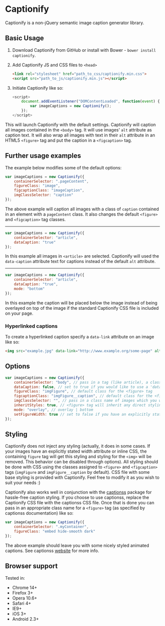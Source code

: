 # Captionify

Captionify is a non-jQuery semantic image caption generator library.


## Basic Usage

1. Download Captionify from GitHub or install with Bower - `bower install captionify`.
2. Add Captionify JS and CSS files to `<head>`

    ```html
    <link rel="stylesheet" href="path_to_css/captionify.min.css">
    <script src="path_to_js/captionify.min.js"></script>
    ```

3. Initiate Captionify like so:
    
    ```js
    <script>
        document.addEventListener("DOMContentLoaded", function(event) {
            var imageCaptions = new Captionify();
        });
    </script>
    ```

This will launch Captionify with the default settings. Captionify will caption all images contained in the `<body>` tag. It will use images' `alt` attribute as caption text. It will also wrap all images with text in their `alt` attribute in an HTML5 `<figure>` tag and put the caption in a `<figcaption>` tag.


## Further usage examples

The example below modifies some of the default options:

```js
var imageCaptions = new Captionify({
    containerSelector: ".pageContent",
    figureClass: "image",
    figcaptionClass: "imageCaption",
    imgClassSelector: "caption"
});
```

The above example will caption all images with a class of `caption` contained in an element with a `pageContent` class. It also changes the default `<figure>` and `<figcaption>` tag classes.

---------------------------------------

```js
var imageCaptions = new Captionify({
    containerSelector: "article",
    dataCaption: "true"
});
```

In this example all images in `<article>` are selected. Captionify will used the `data-caption` attribute text for captions instead of the default `alt` attribute.

---------------------------------------

```js
var imageCaptions = new Captionify({
    containerSelector: "article",
    dataCaption: "true",
    mode: "bottom"
});
```
In this example the caption will be placed below the image instead of being overlayed on top of the image if the standard Captionify CSS file is included on your page.


### Hyperlinked captions

To create a hyperlinked caption specify a `data-link` attribute on an image like so:

```html
<img src="example.jpg" data-link="http://www.example.org/some-page" alt="Example image" />
```


## Options

```js
var imageCaptions = new Captionify({
    containerSelector: "body", // pass in a tag (like article), a class ( like .content) or id (like #images)
    dataCaption: false, // set to true if you would like to use a 'data-caption' attribute for captions instead of the default 'alt' attribute
    figureClass: "imgFigure", // default class for the <figure> tag
    figcaptionClass: "imgFigure__caption", // default class for the <figcaption> tag
    imgClassSelector: "", // pass in a class name of images which you would like to caption
    inheritStyles: true, // <figure> tag will inherit any direct styling Ii.e., inline CSS) of its contained <img>. Set to false to disable this behaviour
    mode: "overlay", // overlay | bottom
    setFigureWidth: true // set to false if you have an explicitly stated width attribute on your images (in px) and you do not want the <figure> tag to inherit this width
});
```


## Styling

Captionify does not inject any styling (actually, it does in some cases. If your images have an explicitly stated width attribute or inline CSS, the containing `figure` tag will get this styling and styling for the `<img>` will be removed. This behavior can be disabled through options). All styling should be done with CSS using the classes assigned to `<figure>` and `<figcaption>` tags (`imgFigure` and `imgFigure__caption` by default). CSS file with some base styling is provided with Captionify. Feel free to modify it as you wish to suit your needs :)

Captionify also works well in conjunction with the [captionss](http://www.captionss.com) package for hassle-free caption styling. If you choose to use captionss, replace the Captionify CSS file with the captionss CSS file. Once that is done you can pass in an appropriate class name for a `<figure>` tag (as specified by captionss documentation) like so:

```js
var imageCaptions = new Captionify({
    containerSelector: ".myContainer",
    figureClass: "embed hide-smooth dark"
});
```

The above example should leave you with some nicely styled animated captions. See captionss [website](http://www.captionss.com) for more info.


## Browser support

Tested in:

* Chrome 14+
* Firefox 3+
* Opera 10.6+
* Safari 4+
* IE9+
* iOS 3+
* Android 2.3+
